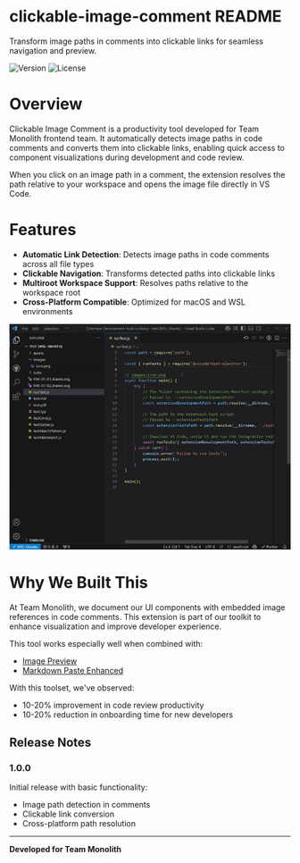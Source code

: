 # clickable-image-comment README

Transform image paths in comments into clickable links for seamless navigation and preview.

<img alt="Version" src="https://img.shields.io/badge/version-1.0.0-blue.svg">
<img alt="License" src="https://img.shields.io/badge/license-MIT-green.svg">

# Overview

Clickable Image Comment is a productivity tool developed for Team Monolith frontend team. It automatically detects image paths in code comments and converts them into clickable links, enabling quick access to component visualizations during development and code review.

When you click on an image path in a comment, the extension resolves the path relative to your workspace and opens the image file directly in VS Code.


# Features

- **Automatic Link Detection**: Detects image paths in code comments across all file types
- **Clickable Navigation**: Transforms detected paths into clickable links
- **Multiroot Workspace Support**: Resolves paths relative to the workspace root
- **Cross-Platform Compatible**: Optimized for macOS and WSL environments

<img alt="Feature demo" src="./resources/demo.gif">


# Why We Built This

At Team Monolith, we document our UI components with embedded image references in code comments. This extension is part of our toolkit to enhance visualization and improve developer experience.

This tool works especially well when combined with:
- [Image Preview](https://marketplace.visualstudio.com/items?itemName=kisstkondoros.vscode-gutter-preview)
- [Markdown Paste Enhanced](https://marketplace.visualstudio.com/items?itemName=dzylikecode.md-paste-enhanced)

With this toolset, we've observed:
- 10-20% improvement in code review productivity
- 10-20% reduction in onboarding time for new developers


## Release Notes

### 1.0.0

Initial release with basic functionality:
- Image path detection in comments
- Clickable link conversion
- Cross-platform path resolution

---

**Developed for Team Monolith**